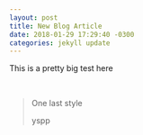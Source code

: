 ```yaml
---
layout: post
title: New Blog Article
date: 2018-01-29 17:29:40 -0300
categories: jekyll update
---
```


This is a pretty big test here

&nbsp;

> One last style
>
>
> yspp